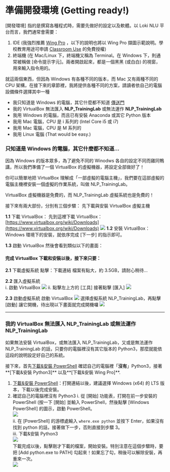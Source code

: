 # 準備開發環境 (Getting ready!)

[開發環境] 指的是撰寫各種程式時，需要先做好的設定以及軟體。以 Loki NLU 平台而言，我們通常會需要：

1. IDE (我強烈推薦 [Wing Pro](https://wingware.com/) ，以下的說明也將以 Wing Pro 擷圖示範說明。學校教育用途可申請 [Classroom Use](https://wingware.com/store/free) 的免費授權)
2. 終端機 (在 Mac/Linux 下，終端機又稱為 Terminal。在 Windows 下，則通常被稱做 [命令提示字元]。兩者開啟起來，都是一個黑黑 (或白白) 的視窗，用來輸入指令用的。

就這兩個東西，但因為 Windows 有各種不同的版本，而 Mac 又有兩種不同的 CPU 架構，在接下來的章節裡，我將提供各種不同的方案，請讀者依自己的電腦設備條件選擇其中一種

 - 我只知道是 Windows 的電腦，其它什麼都不知道 [傳送門](https://github.com/Droidtown/Loki_NLU_The_Handbook/blob/main/Chapter_01_Get_ready.md#%E5%8F%AA%E7%9F%A5%E9%81%93%E6%98%AF-windows-%E7%9A%84%E9%9B%BB%E8%85%A6%E5%85%B6%E5%AE%83%E4%BB%80%E9%BA%BC%E9%83%BD%E4%B8%8D%E7%9F%A5%E9%81%93)
 - 我的 VirtualBox 無法匯入 **NLP\_TrainingLab** 或無法運作 **NLP\_TrainingLab**
 - 我用 Windows 的電腦，而且已有安裝 Anaconda 或其它 Python 版本
 - 我用 Mac 電腦，CPU 是 i 系列的 (Intel Core i5 或 i7)
 - 我用 Mac 電腦，CPU 是 M 系列的
 - 我用 Linux 電腦 (That would be easy.)

### 只知道是 Windows 的電腦，其它什麼都不知道…
因為 Windows 的版本眾多，為了避免不同的 Winodws 各自的設定不同而雞同鴨講，所以我們準備了一個 VirtualBox 的虛擬機器，將設定全部做好了！

你可以簡單地把 VirtualBox 理解成「一部虛擬的電腦主機」，我們要在這部虛擬的電腦主機裡安裝一個虛擬的作業系統，叫做 NLP_TrainingLab。

 VirtualBox 虛擬機器是免費的，而 NLP_TrainingLab 虛擬系統也是免費的！

接下來有兩大部份，分別有三個步驟：
先下載與安裝 VirtualBox 虛擬主機

**1.1** 下載 VirtualBox：
先到這裡下載 VirtualBox：[https://www.virtualbox.org/wiki/Downloads](https://www.virtualbox.org/wiki/Downloads) 
![ ](./media/Chapter01_01.png  "Virtualbox_Download")
**1.2** 安裝 VirtualBox：
Windows 環境下的安裝，就依序完成 [下一步] 的指示即可。

**1.3** 啟動 VirtualBox 然後會看到類似以下的畫面：

#### 完成 VirtualBox 下載和安裝以後，接下來只要：

**2.1** 下載虛擬系統
點擊：下載連結
檔案有點大，約 3.5GB，請耐心稍待…

**2.2** 匯入虛擬系統  
	i. 啟動 VirtualBox
		![ ](./media/Chapter01_02.png  "Virtualbox_Import_1")
	ii. 點擊左上方的 [工具] 接著點擊 [匯入]
		![ ](./media/Chapter01_03.png  "Virtualbox_Import_2")

**2.3** 啟動虛擬系統
    啟動 VirtualBox
		![ ](./media/Chapter01_04.png  "Virtualbox_Start_1")
    選擇虛擬系統 NLP_TrainingLab，再點擊 [啟動] 讓它開機，待出現以下畫面就完成開機囉
		![ ](./media/Chapter01_05.png  "Virtualbox_Start_2")


----
### 我的 VirtualBox 無法匯入 NLP\_TrainingLab 或無法運作 NLP\_TrainingLab

如果無法安裝 VirtualBox，或無法匯入 NLP\_TrainingLab，又或是無法運作 NLP\_TrainingLab 的話，只要你的電腦裡沒有其它版本的 Python3，那麼就能依這段的說明設定好自己的系統。

接下來，首先[下載&安裝 PowerShell](https://github.com/PowerShell/PowerShell#get-powershell) 確認自己的電腦裡「**沒有**」Python3，接著**[下載&安裝 Python3]** 以及**[下載&安裝 Wing Pro]**.

1. [下載&安裝 PowerShell](https://github.com/PowerShell/PowerShell#get-powershell)：打開連結以後，建議選擇 Windows (x64) 的 LTS 版本，下載以後完成安裝。
2. 確認自己的電腦裡沒有 Python3
	i. 從 [開始] 功能表，打開在前一步安裝的 PowerShell (按一下 [開始] 並輸入 PowerShell，然後點擊 [Windows PowerShell] 的圖示，啟動 PowerShell。  
		![ ](./media/Chapter01_06.png  "Start_PowerShell")  
	ii. 在 [PowerShell] 的游標處輸入 `where.exe python` 並按下 Enter，如果沒有找到 python 的話，接著做下一步，否則直接到步驟 3。  
	iii. 下載&安裝 Python3  
		![ ](./media/Chapter01_07.png  "Download_Python3")  
	下載完成以後，點擊剛才下載的檔案，開始安裝。特別注意在這個步驟時，要把 [Add python.exe to PATH] 勾起來！如果忘了勾，稍後可以解除安裝，再重來一次。  
		![ ](./media/Chapter01_08.png  "Install_Python3")